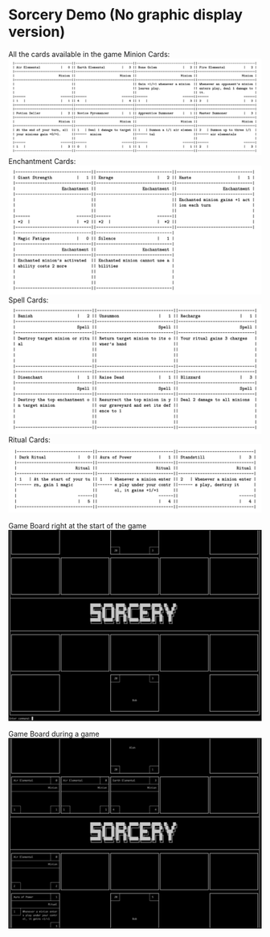 # Sorcery Demo (No graphic display version)

All the cards available in the game
Minion Cards:
![](minions.png)
Enchantment Cards:
![](enchantments.png)
Spell Cards:
![](spells.png)
Ritual Cards:
![](rituals.png)

Game Board right at the start of the game
![](start_board.png)

Game Board during a game
![](mid_game.png)
